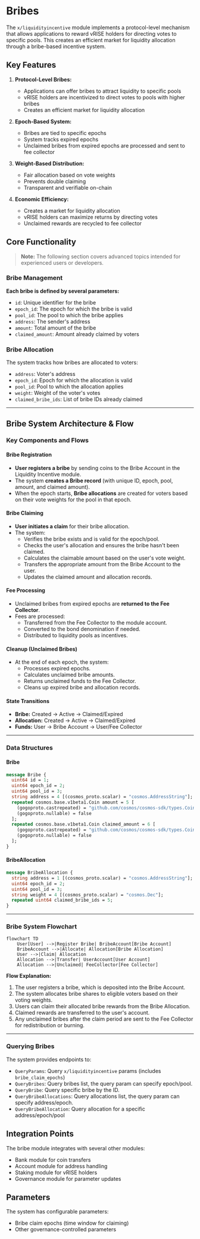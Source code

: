 # Bribes

The `x/liquidityincentive` module implements a protocol-level mechanism that allows applications to reward vRISE holders for directing votes to specific pools. This creates an efficient market for liquidity allocation through a bribe-based incentive system.

## Key Features

1. **Protocol-Level Bribes:**
   - Applications can offer bribes to attract liquidity to specific pools
   - vRISE holders are incentivized to direct votes to pools with higher bribes
   - Creates an efficient market for liquidity allocation

2. **Epoch-Based System:**
   - Bribes are tied to specific epochs
   - System tracks expired epochs
   - Unclaimed bribes from expired epochs are processed and sent to fee collector

3. **Weight-Based Distribution:**
   - Fair allocation based on vote weights
   - Prevents double claiming
   - Transparent and verifiable on-chain

4. **Economic Efficiency:**
   - Creates a market for liquidity allocation
   - vRISE holders can maximize returns by directing votes
   - Unclaimed rewards are recycled to fee collector

## Core Functionality

> **Note:** The following section covers advanced topics intended for experienced users or developers.

### Bribe Management

**Each bribe is defined by several parameters:**

- `id`: Unique identifier for the bribe
- `epoch_id`: The epoch for which the bribe is valid
- `pool_id`: The pool to which the bribe applies
- `address`: The sender's address
- `amount`: Total amount of the bribe
- `claimed_amount`: Amount already claimed by voters

### Bribe Allocation

The system tracks how bribes are allocated to voters:

- `address`: Voter's address
- `epoch_id`: Epoch for which the allocation is valid
- `pool_id`: Pool to which the allocation applies
- `weight`: Weight of the voter's votes
- `claimed_bribe_ids`: List of bribe IDs already claimed

---

## Bribe System Architecture & Flow

### Key Components and Flows

#### Bribe Registration

- **User registers a bribe** by sending coins to the Bribe Account in the Liquidity Incentive module.
- The system **creates a Bribe record** (with unique ID, epoch, pool, amount, and claimed amount).
- When the epoch starts, **Bribe allocations** are created for voters based on their vote weights for the pool in that epoch.

#### Bribe Claiming

- **User initiates a claim** for their bribe allocation.
- The system:
  - Verifies the bribe exists and is valid for the epoch/pool.
  - Checks the user's allocation and ensures the bribe hasn't been claimed.
  - Calculates the claimable amount based on the user's vote weight.
  - Transfers the appropriate amount from the Bribe Account to the user.
  - Updates the claimed amount and allocation records.

#### Fee Processing

- Unclaimed bribes from expired epochs are **returned to the Fee Collector**.
- Fees are processed:
  - Transferred from the Fee Collector to the module account.
  - Converted to the bond denomination if needed.
  - Distributed to liquidity pools as incentives.

#### Cleanup (Unclaimed Bribes)

- At the end of each epoch, the system:
  - Processes expired epochs.
  - Calculates unclaimed bribe amounts.
  - Returns unclaimed funds to the Fee Collector.
  - Cleans up expired bribe and allocation records.

#### State Transitions

- **Bribe:** Created → Active → Claimed/Expired
- **Allocation:** Created → Active → Claimed/Expired
- **Funds:** User → Bribe Account → User/Fee Collector

---

### Data Structures

#### **Bribe**

```protobuf
message Bribe {
  uint64 id = 1;
  uint64 epoch_id = 2;
  uint64 pool_id = 3;
  string address = 4 [(cosmos_proto.scalar) = "cosmos.AddressString"];
  repeated cosmos.base.v1beta1.Coin amount = 5 [
    (gogoproto.castrepeated) = "github.com/cosmos/cosmos-sdk/types.Coins",
    (gogoproto.nullable) = false
  ];
  repeated cosmos.base.v1beta1.Coin claimed_amount = 6 [
    (gogoproto.castrepeated) = "github.com/cosmos/cosmos-sdk/types.Coins",
    (gogoproto.nullable) = false
  ];
}
```

#### **BribeAllocation**

```protobuf
message BribeAllocation {
  string address = 1 [(cosmos_proto.scalar) = "cosmos.AddressString"];
  uint64 epoch_id = 2;  
  uint64 pool_id = 3;
  string weight = 4 [(cosmos_proto.scalar) = "cosmos.Dec"];
  repeated uint64 claimed_bribe_ids = 5;
}
```

---

### Bribe System Flowchart

```mermaid
flowchart TD
    User[User] -->|Register Bribe| BribeAccount[Bribe Account]
    BribeAccount -->|Allocate| Allocation[Bribe Allocation]
    User -->|Claim| Allocation
    Allocation -->|Transfer| UserAccount[User Account]
    Allocation -->|Unclaimed| FeeCollector[Fee Collector]
```

**Flow Explanation:**

1. The user registers a bribe, which is deposited into the Bribe Account.
2. The system allocates bribe shares to eligible voters based on their voting weights.
3. Users can claim their allocated bribe rewards from the Bribe Allocation.
4. Claimed rewards are transferred to the user's account.
5. Any unclaimed bribes after the claim period are sent to the Fee Collector for redistribution or burning.

---

### Querying Bribes

The system provides endpoints to:

- `QueryParams`: Query `x/liquidityincentive` params (includes `bribe_claim_epochs`)
- `QueryBribes`: Query bribes list, the query param can specify epoch/pool.
- `QueryBribe`: Query specific bribe by the ID.
- `QueryBribeAllocations`: Query allocations list, the query param can specify address/epoch.
- `QueryBribeAllocation`: Query allocation for a specific address/epoch/pool

## Integration Points

The bribe module integrates with several other modules:

- Bank module for coin transfers
- Account module for address handling
- Staking module for vRISE holders
- Governance module for parameter updates

## Parameters

The system has configurable parameters:

- Bribe claim epochs (time window for claiming)
- Other governance-controlled parameters

